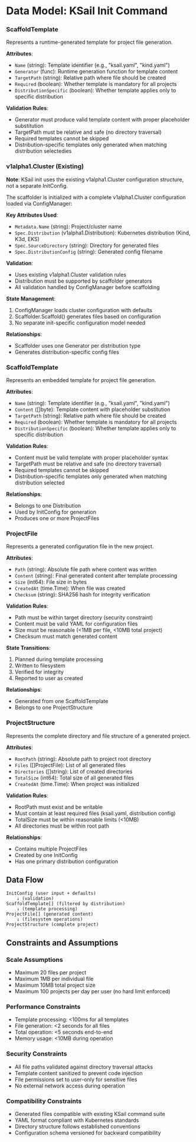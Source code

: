 # Data Model: KSail Init Command

### ScaffoldTemplate
Represents a runtime-generated template for project file generation.

**Attributes**:
- `Name` (string): Template identifier (e.g., "ksail.yaml", "kind.yaml")
- `Generator` (func): Runtime generation function for template content
- `TargetPath` (string): Relative path where file should be created
- `Required` (boolean): Whether template is mandatory for all projects
- `DistributionSpecific` (boolean): Whether template applies only to specific distribution

**Validation Rules**:
- Generator must produce valid template content with proper placeholder substitution
- TargetPath must be relative and safe (no directory traversal)
- Required templates cannot be skipped
- Distribution-specific templates only generated when matching distribution selectedies

### v1alpha1.Cluster (Existing)
**Note**: KSail init uses the existing v1alpha1.Cluster configuration structure, not a separate InitConfig.

The scaffolder is initialized with a complete v1alpha1.Cluster configuration loaded via ConfigManager:

**Key Attributes Used**:
- `Metadata.Name` (string): Project/cluster name
- `Spec.Distribution` (v1alpha1.Distribution): Kubernetes distribution (Kind, K3d, EKS)
- `Spec.SourceDirectory` (string): Directory for generated files
- `Spec.DistributionConfig` (string): Generated config filename

**Validation**:
- Uses existing v1alpha1.Cluster validation rules
- Distribution must be supported by scaffolder generators
- All validation handled by ConfigManager before scaffolding

**State Management**:
1. ConfigManager loads cluster configuration with defaults
2. Scaffolder.Scaffold() generates files based on configuration
3. No separate init-specific configuration model needed

**Relationships**:
- Scaffolder uses one Generator per distribution type
- Generates distribution-specific config files

### ScaffoldTemplate
Represents an embedded template for project file generation.

**Attributes**:
- `Name` (string): Template identifier (e.g., "ksail.yaml", "kind.yaml")
- `Content` ([]byte): Template content with placeholder substitution
- `TargetPath` (string): Relative path where file should be created
- `Required` (boolean): Whether template is mandatory for all projects
- `DistributionSpecific` (boolean): Whether template applies only to specific distribution

**Validation Rules**:
- Content must be valid template with proper placeholder syntax
- TargetPath must be relative and safe (no directory traversal)
- Required templates cannot be skipped
- Distribution-specific templates only generated when matching distribution selected

**Relationships**:
- Belongs to one Distribution
- Used by InitConfig for generation
- Produces one or more ProjectFiles

### ProjectFile
Represents a generated configuration file in the new project.

**Attributes**:
- `Path` (string): Absolute file path where content was written
- `Content` (string): Final generated content after template processing
- `Size` (int64): File size in bytes
- `CreatedAt` (time.Time): When file was created
- `Checksum` (string): SHA256 hash for integrity verification

**Validation Rules**:
- Path must be within target directory (security constraint)
- Content must be valid YAML for configuration files
- Size must be reasonable (<1MB per file, <10MB total project)
- Checksum must match generated content

**State Transitions**:
1. Planned during template processing
2. Written to filesystem
3. Verified for integrity
4. Reported to user as created

**Relationships**:
- Generated from one ScaffoldTemplate
- Belongs to one ProjectStructure

### ProjectStructure
Represents the complete directory and file structure of a generated project.

**Attributes**:
- `RootPath` (string): Absolute path to project root directory
- `Files` ([]ProjectFile): List of all generated files
- `Directories` ([]string): List of created directories
- `TotalSize` (int64): Total size of all generated files
- `CreatedAt` (time.Time): When project was initialized

**Validation Rules**:
- RootPath must exist and be writable
- Must contain at least required files (ksail.yaml, distribution config)
- TotalSize must be within reasonable limits (<10MB)
- All directories must be within root path

**Relationships**:
- Contains multiple ProjectFiles
- Created by one InitConfig
- Has one primary distribution configuration

## Data Flow

```
InitConfig (user input + defaults)
    ↓ (validation)
ScaffoldTemplate[] (filtered by distribution)
    ↓ (template processing)
ProjectFile[] (generated content)
    ↓ (filesystem operations)
ProjectStructure (complete project)
```

## Constraints and Assumptions

### Scale Assumptions
- Maximum 20 files per project
- Maximum 1MB per individual file
- Maximum 10MB total project size
- Maximum 100 projects per day per user (no hard limit enforced)

### Performance Constraints
- Template processing: <100ms for all templates
- File generation: <2 seconds for all files
- Total operation: <5 seconds end-to-end
- Memory usage: <10MB during operation

### Security Constraints
- All file paths validated against directory traversal attacks
- Template content sanitized to prevent code injection
- File permissions set to user-only for sensitive files
- No external network access during operation

### Compatibility Constraints
- Generated files compatible with existing KSail command suite
- YAML format compliant with Kubernetes standards
- Directory structure follows established conventions
- Configuration schema versioned for backward compatibility
